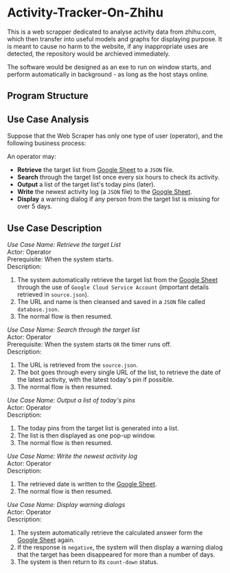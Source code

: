 # Activity-Tracker-On-Zhihu
This is a web scrapper dedicated to analyse activity data from zhihu.com, which then transfer into useful models and graphs for displaying purpose. It is meant to cause no harm to the website, if any inappropriate uses are detected, the repository would be archieved immediately.

The software would be designed as an exe to run on window starts, and perform automatically in background - as long as the host stays online.

## Program Structure


## Use Case Analysis

Suppose that the Web Scraper has only one type of user (operator), and the following business process:

An operator may:
- **Retrieve** the target list from [Google Sheet](https://docs.google.com/spreadsheets/d/1lb8m-a9SYrr1ImEoVnNulC6iEFg9kNFWiX87mBgy-H8/edit#gid=0) to a `JSON` file.
- **Search** through the target list once every six hours to check its activity.
- **Output** a list of the target list's today pins (later).
- **Write** the newest activity log (a `JSON` file) to the [Google Sheet](https://docs.google.com/spreadsheets/d/1lb8m-a9SYrr1ImEoVnNulC6iEFg9kNFWiX87mBgy-H8/edit#gid=0).
- **Display** a warning dialog if any person from the target list is missing for over 5 days.

## Use Case Description

*Use Case Name: Retrieve the target List*  
Actor: Operator  
Prerequisite: When the system starts.  
Description:  
1. The system automatically retrieve the target list from the [Google Sheet](https://docs.google.com/spreadsheets/d/1lb8m-a9SYrr1ImEoVnNulC6iEFg9kNFWiX87mBgy-H8/edit#gid=0) through the use of `Google Cloud Service Account` (important details retrieved in `source.json`).
2. The URL and name is then cleansed and saved in a `JSON` file called `database.json`.
3. The normal flow is then resumed.

*Use Case Name: Search through the target list*  
Actor: Operator  
Prerequisite: When the system starts `OR` the timer runs off.  
Description:   
1. The URL is retrieved from the `source.json`.
2. The bot goes through every single URL of the list, to retrieve the date of the latest activity, with the latest today's pin if possible.
3. The normal flow is then resumed.

*Use Case Name: Output a list of today's pins*  
Actor: Operator  
Description:  
1. The today pins from the target list is generated into a list.
2. The list is then displayed as one pop-up window.
3. The normal flow is then resumed.

*Use Case Name: Write the newest activity log*  
Actor: Operator  
Description:  
1. The retrieved date is written to the [Google Sheet](https://docs.google.com/spreadsheets/d/1lb8m-a9SYrr1ImEoVnNulC6iEFg9kNFWiX87mBgy-H8/edit#gid=0).
2. The normal flow is then resumed.

*Use Case Name: Display warning dialogs*  
Actor: Operator  
Description:   
1. The system automatically retrieve the calculated answer form the [Google Sheet](https://docs.google.com/spreadsheets/d/1lb8m-a9SYrr1ImEoVnNulC6iEFg9kNFWiX87mBgy-H8/edit#gid=0) again.
2. If the response is `negative`, the system will then display a warning dialog that the target has been disappeared for more than a number of days.
3. The system is then return to its `count-down` status.
